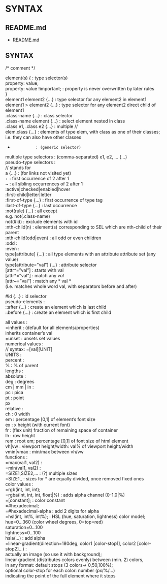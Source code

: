 # SYNTAX

## README.md  
*	[README.md](./README.md)  

  
## SYNTAX
/* comment */  
  
element(s) {			: type selector(s)  
	property: value;  
	property: value !important;	: property is never overwritten by later rules  
}  
element1 element2 {...}	: type selector for any element2 in element1  
element1 > element2 {...}	: type selector for any element2 direct child of element1  
.class-name {...}		: class selector  
.class-name element {...}	: select element nested in class  
.class e1, .class e2 {...}	: multiple //  
elem.class	{...}		: elements of type elem, with class as one of their classes;  
				i.e. they can also have other classes  
*				: (generic selector)  
multiple type selectors : (comma-separated) e1, e2, … {...}  
pseudo-type selectors :  
// <sel> stands for <selector>  
a			{...}	: (for links not visited yet)  
<selector1> + <selector2>	: first occurrence of 2 after 1  
<selector1> ~ <selector2>	: all sibling occurrences of 2 after 1  
<sel>:active|checked|enabled|hover  
<tag>:first-child|letter|letter  
<tag>:first-of-type	{...}	: first occurrence of type tag  
<tag>:last-of-type	{...}	: last occurrence  
<tag>:not(rule)	{...}	: all except  
	e.g.	not(.class-name)  
		not(#id) : exclude elements with id  
<sel>:nth-child(n) : element(s) corresponding to SEL which are nth-child of their parent  
<sel>:nth-child(odd|even)	: all odd or even children  
<sel>:odd	:   
<sel>:even	:   
type[attribute]		{...}	: all type elements with an attribute attribute set (any value)  
type[attribute=”val”]	{...}	: attribute selector  
<sel>[attr^=”val”]		: starts with val  
<sel>[attr*=”val”]		: match any *val*  
<sel>[attr~=”val”]		: match any * val *  
(i.e. matches whole word val, with separators before and after)  


#id			{...}	: id selector  
pseudo-elements :   
<tag>::after		{...}	: create an element which is last child  
<tag>::before		{...}	: create an element which is first child  
  
all values :   
=inherit	: (default for all elements/properties)  
		inherits container’s val  
=unset		: unsets set values  
numerical values :   
// syntax: =[val][UNIT]  
UNITS :  
percent :   
%	: % of parent  
lengths :  
absolute :  
deg	: degrees  
cm | mm | in :   
pc	: pica  
pt	: point  
px  
relative :  
ch	: 0 width  
em	: percentage [0,1] of element’s font size  
ex	: x height (with current font)  
fr	: (flex unit) fraction of remaining space of container  
lh	: row height  
rem	: root em; percentage [0,1] of font size of html element  
vh|vw	: viewport height/width: val% of viewport height/width  
vmin|vmax	: min/max between vh/vw  
functions :   
=max(val1, val2)	:  	  
=min(val1, val2)	:   
=SIZE1,SIZE2,...	: (?) multiple sizes  
=SIZE1,*,*		: sizes for * are equally divided, once removed fixed ones  
color values :    
=rgb(int, int, int);  
=rgba(int, int, int, float|%)	: adds alpha channel (0-1.0|%)  
=[constant];		: color constant  
=#hexadecimal;  
=#hexadecimal-alpha	: add 2 digits for alpha  
=hsl(int, int%, int%);	: HSL (hue, saturation, lightness) color model;  
		hue=0...360 (color wheel degrees, 0=top=red)  
		saturation=0…100  
		lightness=0…100  
hsla(...)		: add alpha  
=linear-gradient(direction=180deg, color1 [color-stop1], color2 [color-stop2]…)	:  
actually an image (so use it with background);  
linear gradient (distributes colors evenly) between (min. 2) colors,  
in any format: default stops (3 colors-> 0,50,100%);  
optional color-stop for each color: number (px/%/…)  
indicating the point of the full element where it stops  